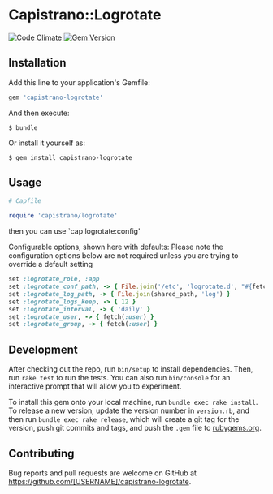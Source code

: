 # Capistrano::Logrotate

[![Code Climate](http://img.shields.io/codeclimate/github/linjunpop/capistrano-logrotate.svg)](https://codeclimate.com/github/linjunpop/capistrano-logrotate)
[![Gem Version](http://img.shields.io/gem/v/capistrano-logrotate.svg)](https://rubygems.org/gems/capistrano-logrotate)

## Installation

Add this line to your application's Gemfile:

```ruby
gem 'capistrano-logrotate'
```

And then execute:

    $ bundle

Or install it yourself as:

    $ gem install capistrano-logrotate

## Usage

```ruby
# Capfile

require 'capistrano/logrotate'
```

then you can use `cap logrotate:config'

Configurable options, shown here with defaults: Please note the configuration options below are not required unless you are trying to override a default setting

```ruby
set :logrotate_role, :app
set :logrotate_conf_path, -> { File.join('/etc', 'logrotate.d', "#{fetch(:application)}_#{fetch(:stage)}") }
set :logrotate_log_path, -> { File.join(shared_path, 'log') }
set :logrotate_logs_keep, -> { 12 }
set :logrotate_interval, -> { 'daily' }
set :logrotate_user, -> { fetch(:user) }
set :logrotate_group, -> { fetch(:user) }
```

## Development

After checking out the repo, run `bin/setup` to install dependencies. Then, run `rake test` to run the tests. You can also run `bin/console` for an interactive prompt that will allow you to experiment.

To install this gem onto your local machine, run `bundle exec rake install`. To release a new version, update the version number in `version.rb`, and then run `bundle exec rake release`, which will create a git tag for the version, push git commits and tags, and push the `.gem` file to [rubygems.org](https://rubygems.org).

## Contributing

Bug reports and pull requests are welcome on GitHub at https://github.com/[USERNAME]/capistrano-logrotate.
